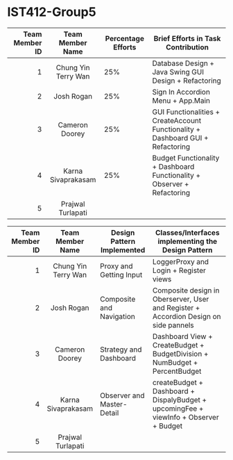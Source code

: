 # IST412-Group5
| Team Member ID |  Team Member Name   | Percentage Efforts | Brief Efforts in Task Contribution                                              |
|---------------:|:-------------------:|--------------------|---------------------------------------------------------------------------------|
|              1 | Chung Yin Terry Wan | 25%                | Database Design + Java Swing GUI Design + Refactoring                           |
|              2 |     Josh Rogan      | 25%                | Sign In Accordion Menu + App.Main                                               |
|              3 |   Cameron Doorey    | 25%                | GUI Functionalities + CreateAccount Functionality + Dashboard GUI + Refactoring |
|              4 | Karna Sivaprakasam  | 25%                | Budget Functionality + Dashboard Functionality + Observer + Refactoring         |
|              5 |  Prajwal Turlapati  |                    |                                                                                 |

| Team Member ID |  Team Member Name   | Design Pattern Implemented | Classes/Interfaces implementing the Design Pattern                                    |
|---------------:|:-------------------:|----------------------------|---------------------------------------------------------------------------------------|
|              1 | Chung Yin Terry Wan | Proxy and Getting Input    | LoggerProxy and Login + Register views                                                |
|              2 |     Josh Rogan      | Composite and Navigation   | Composite design in Oberserver, User and Register + Accordion Design on side pannels  |
|              3 |   Cameron Doorey    | Strategy and Dashboard     | Dashboard View + CreateBudget + BudgetDivision + NumBudget + PercentBudget            |
|              4 | Karna Sivaprakasam  | Observer and Master-Detail | createBudget + Dashboard + DispalyBudget + upcomingFee + viewInfo + Observer + Budget |
|              5 |  Prajwal Turlapati  |                            |                                                                                       |
